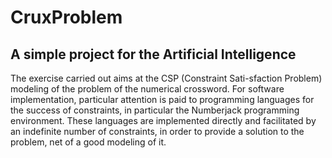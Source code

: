 # CruxProblem
## A simple project for the Artificial Intelligence
The exercise carried out aims at the CSP (Constraint Sati-sfaction Problem) modeling of the problem of the numerical crossword. For software implementation, particular attention is paid to programming languages for the success of constraints, in particular the Numberjack programming environment.
These languages are implemented directly and facilitated by an indefinite number of constraints, in order to provide a solution to the problem, net of a good modeling of it.
